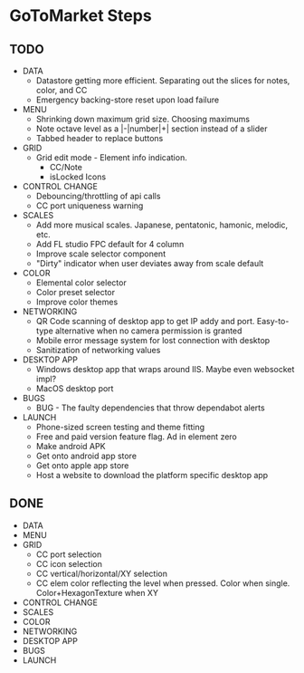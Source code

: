 # GoToMarket Steps

## TODO

- DATA
  - Datastore getting more efficient. Separating out the slices for notes, color, and CC
  - Emergency backing-store reset upon load failure
- MENU
  - Shrinking down maximum grid size. Choosing maximums
  - Note octave level as a |-|number|+| section instead of a slider
  - Tabbed header to replace buttons
- GRID
  - Grid edit mode - Element info indication.
    - CC/Note
    - isLocked Icons
- CONTROL CHANGE
  - Debouncing/throttling of api calls
  - CC port uniqueness warning
- SCALES
  - Add more musical scales. Japanese, pentatonic, hamonic, melodic, etc.
  - Add FL studio FPC default for 4 column
  - Improve scale selector component
  - "Dirty" indicator when user deviates away from scale default
- COLOR
  - Elemental color selector
  - Color preset selector
  - Improve color themes
- NETWORKING
  - QR Code scanning of desktop app to get IP addy and port. Easy-to-type alternative when no camera permission is granted
  - Mobile error message system for lost connection with desktop
  - Sanitization of networking values
- DESKTOP APP
  - Windows desktop app that wraps around IIS. Maybe even websocket impl?
  - MacOS desktop port
- BUGS
  - BUG - The faulty dependencies that throw dependabot alerts
- LAUNCH
  - Phone-sized screen testing and theme fitting
  - Free and paid version feature flag. Ad in element zero
  - Make android APK
  - Get onto android app store
  - Get onto apple app store
  - Host a website to download the platform specific desktop app

## DONE

- DATA
- MENU
- GRID
  - CC port selection
  - CC icon selection
  - CC vertical/horizontal/XY selection
  - CC elem color reflecting the level when pressed. Color when single. Color+HexagonTexture when XY
- CONTROL CHANGE
- SCALES
- COLOR
- NETWORKING
- DESKTOP APP
- BUGS
- LAUNCH
